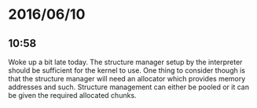 # 2016/06/10

## 10:58

Woke up a bit late today. The structure manager setup by the interpreter should
be sufficient for the kernel to use. One thing to consider though is that the
structure manager will need an allocator which provides memory addresses and
such. Structure management can either be pooled or it can be given the
required allocated chunks.

